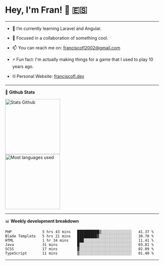 # Hey, I'm Fran! 👋 :es:

-------

- 🌱 I’m currently learning Laravel and Angular.

- 👯 Focused in a collaboration of something cool.

- 📫 You can reach me on: franciscofl2002@gmail.com

- ⚡ Fun fact: I'm actually making things for a game that I used to play 10 years ago.

- ⛓  Personal Website: [franciscofl.dev](https://www.franciscofl.dev/)

-------

📝 **Github Stats**


<div align="left">
  <img height="180em" src="https://github-readme-stats.vercel.app/api?username=franciscofl12&count_private=true&show_icons=true&theme=dracula&bg_color=-45deg,282A36,3D3344" alt="Stats Github"/>
  <br>
  <img height="180em" src="https://github-readme-stats.vercel.app/api/top-langs/?username=franciscofl12&count_private&theme=dracula&bg_color=-45deg,282A36,3D3344&layout=compact&langs_count=6" alt="Most languages used"/>
</div>

-------

📊 **Weekly development breakdown**


<!--START_SECTION:waka-->

```text
PHP              5 hrs 43 mins   ██████████▒░░░░░░░░░░░░░░   41.37 %
Blade Template   5 hrs 21 mins   █████████▓░░░░░░░░░░░░░░░   38.70 %
HTML             1 hr 34 mins    ███░░░░░░░░░░░░░░░░░░░░░░   11.41 %
Java             31 mins         █░░░░░░░░░░░░░░░░░░░░░░░░   03.81 %
SCSS             17 mins         ▓░░░░░░░░░░░░░░░░░░░░░░░░   02.09 %
TypeScript       11 mins         ▒░░░░░░░░░░░░░░░░░░░░░░░░   01.40 %
```

<!--END_SECTION:waka-->

-------

